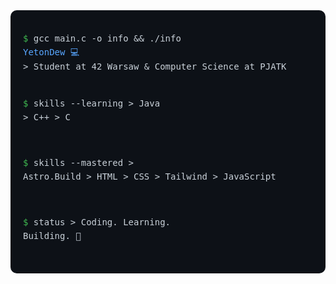 <div style="background-color:#0d1117; color:#c9d1d9; padding:20px; border-radius:10px; font-family:Consolas,monospace; font-size:14px; line-height:1.6;">
<pre>
<span style="color:#3fb950;">$</span> gcc main.c -o info && ./info
<span style="color:#58a6ff;">YetonDew 💻</span>
&gt; Student at 42 Warsaw &amp; Computer Science at PJATK

<span style="color:#3fb950;">$</span> skills --learning
&gt; Java
&gt; C++
&gt; C

<span style="color:#3fb950;">$</span> skills --mastered
&gt; Astro.Build
&gt; HTML
&gt; CSS
&gt; Tailwind
&gt; JavaScript

<span style="color:#3fb950;">$</span> status
&gt; Coding. Learning. Building. 🚀
</pre>
</div>
